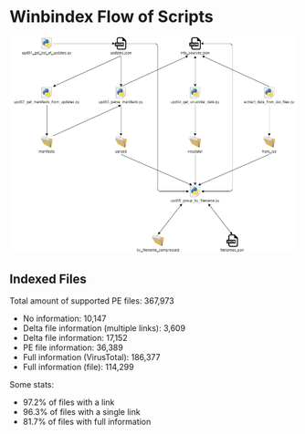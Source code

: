# Winbindex Flow of Scripts

![winbindex-scripts-flow.png](winbindex-scripts-flow.png)

## Indexed Files

<!--FileStats-->
Total amount of supported PE files: 367,973

* No information: 10,147
* Delta file information (multiple links): 3,609
* Delta file information: 17,152
* PE file information: 36,389
* Full information (VirusTotal): 186,377
* Full information (file): 114,299

Some stats:

* 97.2% of files with a link
* 96.3% of files with a single link
* 81.7% of files with full information
<!--/FileStats-->
